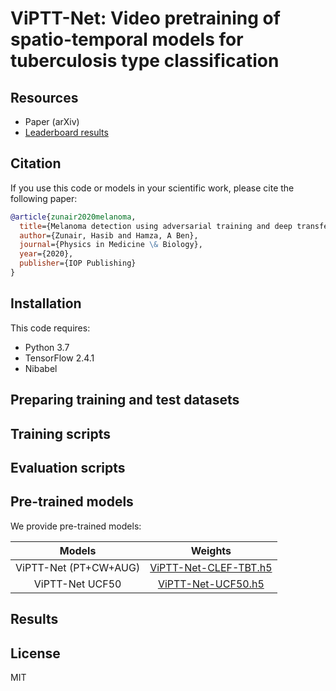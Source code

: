 # ViPTT-Net: Video pretraining of spatio-temporal models for tuberculosis type classification


## Resources
* Paper (arXiv)
* [Leaderboard results](https://www.aicrowd.com/challenges/imageclef-2021-tuberculosis-tbt-classification/leaderboards)

## Citation

If you use this code or models in your scientific work, please cite the
following paper:

```bibtex
@article{zunair2020melanoma,
  title={Melanoma detection using adversarial training and deep transfer learning},
  author={Zunair, Hasib and Hamza, A Ben},
  journal={Physics in Medicine \& Biology},
  year={2020},
  publisher={IOP Publishing}
}
```

## Installation

This code requires:

* Python 3.7
* TensorFlow 2.4.1
* Nibabel

## Preparing training and test datasets

## Training scripts

## Evaluation scripts

## Pre-trained models

We provide pre-trained models:

| Models | Weights|
|:---:|:---:|
| ViPTT-Net (PT+CW+AUG) | [ViPTT-Net-CLEF-TBT.h5](https://github.com/hasibzunair/adversarial-lesions/releases/latest/download/ViPTT-Net-CLEF-TBT.h5) |
| ViPTT-Net UCF50 | [ViPTT-Net-UCF50.h5](https://github.com/hasibzunair/adversarial-lesions/releases/latest/download/ViPTT-Net-UCF50.h5) |

## Results

## License 

MIT

